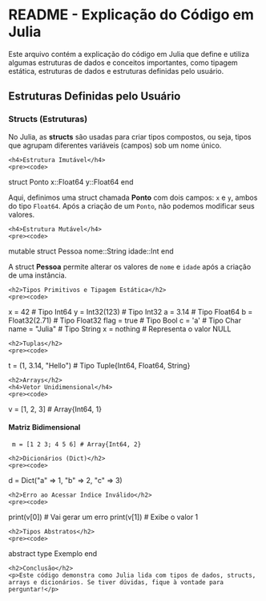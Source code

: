 <!DOCTYPE html>
<html lang="pt">
<head>
    <meta charset="UTF-8">
    <meta name="viewport" content="width=device-width, initial-scale=1.0">
    <title>README - Explicação do Código em Julia</title>
</head>
<body>
    <h1>README - Explicação do Código em Julia</h1>
    <p>Este arquivo contém a explicação do código em Julia que define e utiliza algumas estruturas de dados e conceitos importantes, como tipagem estática, estruturas de dados e estruturas definidas pelo usuário.</p>
    <h2>Estruturas Definidas pelo Usuário</h2>
    <h3>Structs (Estruturas)</h3>
    <p>No Julia, as <strong>structs</strong> são usadas para criar tipos compostos, ou seja, tipos que agrupam diferentes variáveis (campos) sob um nome único.</p>
    
    <h4>Estrutura Imutável</h4>
    <pre><code>
struct Ponto
    x::Float64
    y::Float64
end
    </code></pre>
    <p>Aqui, definimos uma struct chamada <strong>Ponto</strong> com dois campos: <code>x</code> e <code>y</code>, ambos do tipo <code>Float64</code>. Após a criação de um <code>Ponto</code>, não podemos modificar seus valores.</p>
    
    <h4>Estrutura Mutável</h4>
    <pre><code>
mutable struct Pessoa
    nome::String
    idade::Int
end
    </code></pre>
    <p>A struct <strong>Pessoa</strong> permite alterar os valores de <code>nome</code> e <code>idade</code> após a criação de uma instância.</p>
    
    <h2>Tipos Primitivos e Tipagem Estática</h2>
    <pre><code>
x = 42          # Tipo Int64
y = Int32(123)  # Tipo Int32
a = 3.14        # Tipo Float64
b = Float32(2.71) # Tipo Float32
flag = true     # Tipo Bool
c = 'a'        # Tipo Char
name = "Julia"  # Tipo String
x = nothing    # Representa o valor NULL
    </code></pre>
    
    <h2>Tuplas</h2>
    <pre><code>
t = (1, 3.14, "Hello")  # Tipo Tuple{Int64, Float64, String}
    </code></pre>
    
    <h2>Arrays</h2>
    <h4>Vetor Unidimensional</h4>
    <pre><code>
v = [1, 2, 3]  # Array{Int64, 1}
    </code></pre>
    <h4>Matriz Bidimensional</h4>
    <pre><code>
m = [1 2 3; 4 5 6]  # Array{Int64, 2}
    </code></pre>
    
    <h2>Dicionários (Dict)</h2>
    <pre><code>
d = Dict("a" => 1, "b" => 2, "c" => 3)
    </code></pre>
    
    <h2>Erro ao Acessar Índice Inválido</h2>
    <pre><code>
print(v[0])  # Vai gerar um erro
print(v[1])  # Exibe o valor 1
    </code></pre>
    
    <h2>Tipos Abstratos</h2>
    <pre><code>
abstract type Exemplo end
    </code></pre>
    
    <h2>Conclusão</h2>
    <p>Este código demonstra como Julia lida com tipos de dados, structs, arrays e dicionários. Se tiver dúvidas, fique à vontade para perguntar!</p>
</body>
</html>
